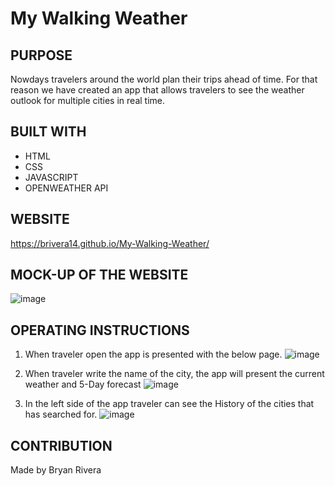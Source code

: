 # My Walking Weather

## PURPOSE
Nowdays travelers around the world plan their trips ahead of time.
For that reason we have created an app that allows travelers to see the weather outlook for multiple cities in real time.

## BUILT WITH
* HTML
* CSS
* JAVASCRIPT
* OPENWEATHER API

## WEBSITE
https://brivera14.github.io/My-Walking-Weather/

## MOCK-UP OF THE WEBSITE
![image](https://user-images.githubusercontent.com/66097407/87378519-f1581980-c55b-11ea-97fc-869ff81c5e3b.png)

## OPERATING INSTRUCTIONS
1. When traveler open the app is presented with the below page.
![image](https://user-images.githubusercontent.com/66097407/87378190-47788d00-c55b-11ea-861f-812760ddaf7b.png)

2. When traveler write the name of the city, the app will present the current weather and 5-Day forecast
![image](https://user-images.githubusercontent.com/66097407/87378302-84dd1a80-c55b-11ea-8ec0-a64354e0cdb6.png)

3. In the left side of the app traveler can see the History of the cities that has searched for.
![image](https://user-images.githubusercontent.com/66097407/87378446-cd94d380-c55b-11ea-8d3e-f992d88d0f25.png)

## CONTRIBUTION
Made by Bryan Rivera